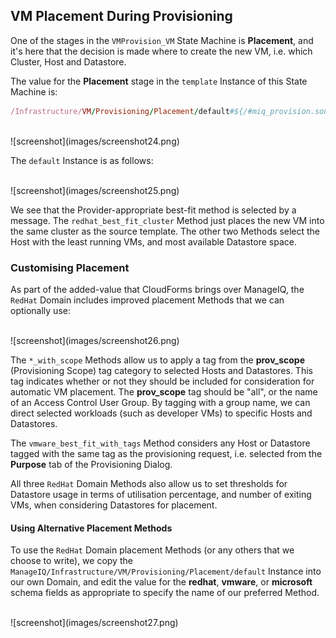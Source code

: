 ## VM Placement During Provisioning

One of the stages in the `VMProvision_VM` State Machine is **Placement**, and it's here that the decision is made where to create the new VM, i.e. which Cluster, Host and Datastore.

The value for the **Placement** stage in the `template` Instance of this State Machine is:
<br>

```ruby
/Infrastructure/VM/Provisioning/Placement/default#${/#miq_provision.source.vendor}
```
<br>
![screenshot](images/screenshot24.png)
<br>

The `default` Instance is as follows:

<br>
![screenshot](images/screenshot25.png)
<br>

We see that the Provider-appropriate best-fit method is selected by a message. The `redhat_best_fit_cluster` Method just places the new VM into the same cluster as the source template. The other two Methods select the Host with the least running VMs, and most available Datastore space.

### Customising Placement

As part of the added-value that CloudForms brings over ManageIQ, the `RedHat` Domain includes improved placement Methods that we can optionally use:

<br>
![screenshot](images/screenshot26.png)
<br>

The `*_with_scope` Methods allow us to apply a tag from the **prov\_scope** (Provisioning Scope) tag category to selected Hosts and Datastores. This tag indicates whether or not they should be included for consideration for automatic VM placement. The **prov\_scope** tag should be "all", or the name of an Access Control User Group. By tagging with a group name, we can direct selected workloads (such as developer VMs) to specific Hosts and Datastores.

The `vmware_best_fit_with_tags` Method considers any Host or Datastore tagged with the same tag as the provisioning request, i.e. selected from the **Purpose** tab of the Provisioning Dialog.

All three `RedHat` Domain Methods also allow us to set thresholds for Datastore usage in terms of utilisation percentage, and number of exiting VMs, when considering Datastores for placement.

#### Using Alternative Placement Methods

To use the `RedHat` Domain placement Methods (or any others that we choose to write), we copy the `ManageIQ/Infrastructure/VM/Provisioning/Placement/default` Instance into our own Domain, and edit the value for the **redhat**, **vmware**, or **microsoft** schema fields as appropriate to specify the name of our preferred Method.

<br>
![screenshot](images/screenshot27.png)
<br>
